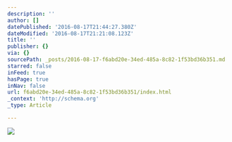 ```yaml
---
description: ''
author: []
datePublished: '2016-08-17T21:44:27.380Z'
dateModified: '2016-08-17T21:21:08.123Z'
title: ''
publisher: {}
via: {}
sourcePath: _posts/2016-08-17-f6abd20e-34ed-485a-8c82-1f53bd36b351.md
starred: false
inFeed: true
hasPage: true
inNav: false
url: f6abd20e-34ed-485a-8c82-1f53bd36b351/index.html
_context: 'http://schema.org'
_type: Article

---
```

![](https://the-grid-user-content.s3-us-west-2.amazonaws.com/332bd281-c5e8-4370-8da9-e72f40c34407.jpg)